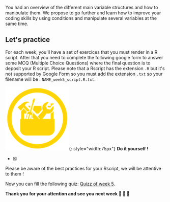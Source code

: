 
You had an overview of the different main variable structures and how to manipulate them.
We propose to go further and learn how to improve your coding skills by using conditions
and manipulate several variables at the same time.

## Let's practice

For each week, you'll have a set of exercices that you must render in a R script. 
After that you need to complete the following google form to answer some MCQ (Multiple
Choice Questions) where the final question is to deposit your R script. Please note that
a Rscript has the extension `.R` but it's not supported by Google Form so you must add
the extension `.txt` so your filename will be : `NAME_week5_script.R.txt`. 

![](images/toolbox-do-it-yourself.png){: style="width:75px"} **Do it yourself !**

- [x] 

Please be aware of the best practices for your Rscript, we will be attentive to them !

Now you can fill the following quiz: [Quizz of week 5](https://forms.gle/FRomLC2PCjYyydbZA).


**Thank you for your attention and see you next week :clap: :clap: :clap:**